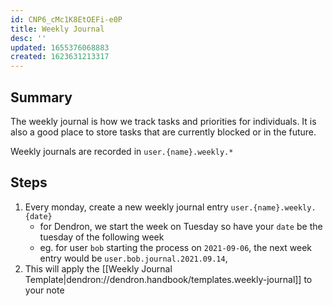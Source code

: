 ```yaml
---
id: CNP6_cMc1K8EtOEFi-e0P
title: Weekly Journal
desc: ''
updated: 1655376068883
created: 1623631213317
---
```


## Summary
The weekly journal is how we track tasks and priorities for individuals. It is also a good place to store tasks that are currently blocked or in the future.

Weekly journals are recorded in `user.{name}.weekly.*`

## Steps
1. Every monday, create a new weekly journal entry `user.{name}.weekly.{date}`
    - for Dendron, we start the week on Tuesday so have your `date` be the tuesday of the following week
    - eg. for user `bob` starting the process on `2021-09-06`, the next week entry would be `user.bob.journal.2021.09.14`, 
1. This will apply the [[Weekly Journal Template|dendron://dendron.handbook/templates.weekly-journal]] to your note


